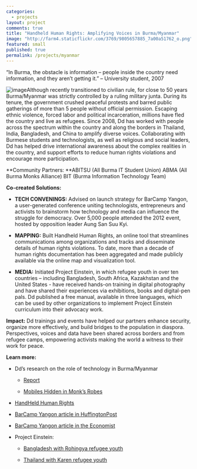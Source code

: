 ```yaml
---
categories: 
  - projects
layout: project
comments: true
title: "Handheld Human Rights: Amplifying Voices in Burma/Myanmar"
image: "http://farm4.staticflickr.com/3769/9805657885_7a00a51762_o.png"
featured: small
published: true
permalink: /projects/myanmar
---
```


“In Burma, the obstacle is information – people inside the country need information,
and they aren’t getting it.” – University student, 2007


![image](http://farm9.staticflickr.com/8482/8183327504_0ffa6ee8d8_z.jpg)Although recently transitioned to civilian rule, for close to 50 years Burma/Myanmar was strictly controlled by a ruling military junta. During its tenure, the government crushed peaceful protests and barred public gatherings of more than 5 people without official permission. Escaping ethnic violence, forced labor and political incarceration, millions have fled the country and live as refugees. Since 2008, Dd has worked with people across the spectrum within the country and along the borders in Thailand, India, Bangladesh, and China to amplify diverse voices. Collaborating with Burmese students and technologists, as well as religious and social leaders, Dd has helped drive international awareness about the complex realities in the country, and support efforts to reduce human rights violations and encourage more participation.

**Community Partners:
**ABITSU (All Burma IT Student Union)
ABMA (All Burma Monks Alliance)
BIT (Burma Information Technology Team)

**Co-created Solutions:**



	
  * **TECH CONVENINGS:** Advised on launch strategy for BarCamp Yangon, a user-generated conference uniting technologists, entrepreneurs and activists to brainstorm how technology and media can influence the struggle for democracy. Over 5,000 people attended the 2012 event, hosted by opposition leader Aung San Suu Kyi.

	
  * **MAPPING:** Built Handheld Human Rights, an online tool that streamlines communications among organizations and tracks and disseminate details of human rights violations. To date, more than a decade of human rights documentation has been aggregated and made publicly available via the online map and visualization tool.

	
  * **MEDIA:** Initiated Project Einstein, in which refugee youth in over ten countries – including Bangladesh, South Africa, Kazakhstan and the United States - have received hands-on training in digital photography and have shared their experiences via exhibitions, books and digital-pen pals. Dd published a free manual, available in three languages, which can be used by other organizations to implement Project Einstein curriculum into their advocacy work.


**Impact:** Dd trainings and events have helped our partners enhance security, organize more effectively, and build bridges to the population in diaspora. Perspectives, voices and data have been shared across borders and from refugee camps, empowering activists making the world a witness to their work for peace.

**Learn more:**



	
  * Dd’s research on the role of technology in Burma/Myanmar

	
    * [Report]( http://www.scribd.com/doc/41186709/Digital-Democracy-Burma-Myanmar-Report)

	
    * [Mobiles Hidden in Monk’s Robes](http://mobileactive.org/mobiles-hidden-monks-robes)




	
  * [HandHeld Human Rights](http://handheldhumanrights.org/)

	
  * [BarCamp Yangon article in HuffingtonPost](http://www.huffingtonpost.com/emily-jacobi/burma-myanmar-technology_b_1291110.html)

	
  * [BarCamp Yangon article in the Economist](http://www.economist.com/node/21548996)

	
  * Project Einstein:


	
    * [Bangladesh with Rohingya refugee youth](http://www.flickr.com/photos/digitaldemocracy/sets/72157623126049360/)

	
    * [Thailand with Karen refugee youth](http://www.flickr.com/photos/digitaldemocracy/sets/72157622892610180/)
